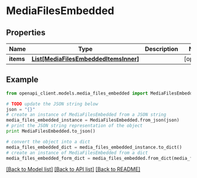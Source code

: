 # MediaFilesEmbedded


## Properties
Name | Type | Description | Notes
------------ | ------------- | ------------- | -------------
**items** | [**List[MediaFilesEmbeddedItemsInner]**](MediaFilesEmbeddedItemsInner.md) |  | [optional] 

## Example

```python
from openapi_client.models.media_files_embedded import MediaFilesEmbedded

# TODO update the JSON string below
json = "{}"
# create an instance of MediaFilesEmbedded from a JSON string
media_files_embedded_instance = MediaFilesEmbedded.from_json(json)
# print the JSON string representation of the object
print MediaFilesEmbedded.to_json()

# convert the object into a dict
media_files_embedded_dict = media_files_embedded_instance.to_dict()
# create an instance of MediaFilesEmbedded from a dict
media_files_embedded_form_dict = media_files_embedded.from_dict(media_files_embedded_dict)
```
[[Back to Model list]](../README.md#documentation-for-models) [[Back to API list]](../README.md#documentation-for-api-endpoints) [[Back to README]](../README.md)


